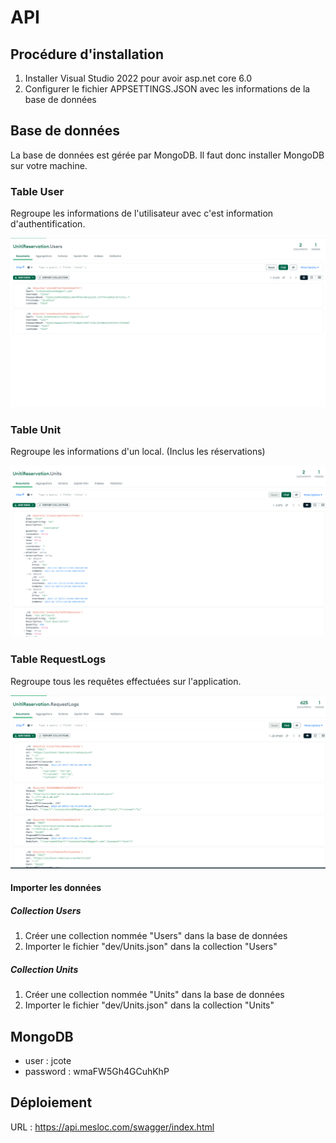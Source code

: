 # API

## Procédure d'installation

1. Installer Visual Studio 2022 pour avoir asp.net core 6.0
2. Configurer le fichier APPSETTINGS.JSON avec les informations de la base de données


## Base de données

La base de données est gérée par MongoDB. Il faut donc installer MongoDB sur votre machine.

### Table User

Regroupe les informations de l'utilisateur avec c'est information d'authentification.

![image](dev/images/TableUser.png)

### Table Unit

Regroupe les informations d'un local. (Inclus les réservations)

![image](dev/images/TableUnit.png)

### Table RequestLogs

Regroupe tous les requêtes effectuées sur l'application.

![image](dev/images/TableRequestLogs.png)


#### Importer les données

##### Collection Users

1. Créer une collection nommée "Users" dans la base de données
2. Importer le fichier "dev/Units.json" dans la collection "Users"

##### Collection Units

1. Créer une collection nommée "Units" dans la base de données
2. Importer le fichier "dev/Units.json" dans la collection "Units"

## MongoDB
- user : jcote
- password : wmaFW5Gh4GCuhKhP


## Déploiement

URL : https://api.mesloc.com/swagger/index.html
